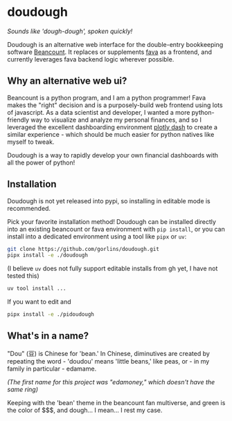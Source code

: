 # doudough
*Sounds like 'dough-dough', spoken quickly!*

Doudough is an alternative web interface for the double-entry bookkeeping
software [Beancount](https://beancount.github.io/docs/).  It replaces or supplements [fava](https://beancount.github.io/fava/)
as a frontend, and currently leverages fava backend logic wherever possible.

## Why an alternative web ui?
Beancount is a python program, and I am a python programmer!  Fava makes the "right"
decision and is a purposely-build web frontend using lots of javascript.  As a
data scientist and developer, I wanted a more python-friendly way to visualize and
analyze my personal finances, and so I leveraged the excellent dashboarding
environment [plotly dash](https://dash.plotly.com/) to create a similar experience - 
which should be much easier for python natives like myself to tweak.

Doudough is a way to rapidly develop your own financial dashboards with all the power
of python!

## Installation

Doudough is not yet released into pypi, so installing in editable mode
is recommended.

Pick your favorite installation method!  Doudough can be installed
directly into an existing beancount or fava environment with `pip install`,
or you can install into a dedicated environment using a tool like `pipx`
or `uv`:

```bash
git clone https://github.com/gorlins/doudough.git
pipx install -e ./doudough
```

(I believe `uv` does not fully support editable installs from gh yet,
I have not tested this)
```bash
uv tool install ...
```


If you want to edit and
```bash
pipx install -e ./pidoudough
```

## What's in a name?

"Dou" (豆) is Chinese for 'bean.'  In Chinese, diminutives are created by repeating
the word - 'doudou' means 'little beans,' like peas, or - in my family in particular -
edamame.

*(The first name for this project was "edamoney," which doesn't have the same ring)*

Keeping with the 'bean' theme in the beancount fan multiverse, and green is the color of
$$$, and dough... I mean... I rest my case.
